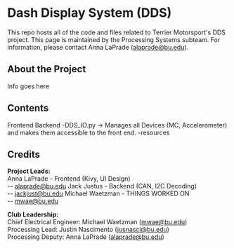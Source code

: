# Dash Display System (DDS)
This repo hosts all of the code and files related to Terrier Motorsport's DDS project. This page is maintained by the Processing Systems subteam. For information, please contact Anna LaPrade (alaprade@bu.edu).

## About the Project
Info goes here

## Contents
Frontend
Backend
-DDS_IO.py -> Manages all Devices (MC, Accelerometer) and makes them accessible to the front end.
-resources



## Credits
__Project Leads:__ <br>
Anna LaPrade - Frontend (Kivy, UI Design) <br> -- alaprade@bu.edu
Jack Justus - Backend (CAN, I2C Decoding) <br> -- jackjust@bu.edu
Michael Waetzman - THINGS WORKED ON <br>       -- mwae@bu.edu

__Club Leadership:__<br>
Chief Electrical Engineer: Michael Waetzman (mwae@bu.edu) <br>
Processing Lead: Justin Nascimento (jusnasci@bu.edu) <br>
Processing Deputy: Anna LaPrade (alaprade@bu.edu)
